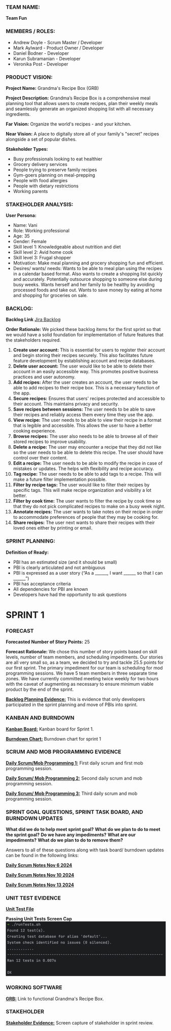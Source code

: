 ### TEAM NAME: 
**Team Fun**


### MEMBERS / ROLES:
- Andrew Doyle - Scrum Master / Developer
- Mark Aylward - Product Owner / Developer
- Daniel Bodner - Developer
- Karun Subramanian - Developer
- Veronika Post - Developer


### PRODUCT VISION:
**Project Name:** Grandma's Recipe Box (GRB)

**Project Description:** Grandma’s Recipe Box is a comprehensive meal planning tool that allows users to create recipes,
plan their weekly meals and seamlessly generate an organized shopping list with all necessary ingredients.

**Far Vision:** Organize the world's recipes - and your kitchen.

**Near Vision:** A place to digitally store all of your family's "secret" recipes alongside a set of popular dishes.

**Stakeholder Types:**
- Busy professionals looking to eat healthier
- Grocery delivery services
- People trying to preserve family recipes
- Gym-goers planning on meal-prepping
- People with food allergies
- People with dietary restrictions
- Working parents


### STAKEHOLDER ANALYSIS:
**User Persona:**
- Name: Vani
- Role: Working professional
- Age: 35
- Gender: Female
- Skill level 1: Knowledgeable about nutrition and diet
- Skill level 2: Avid home cook
- Skill level 3: Frugal shopper
- Motivation: Make meal planning and grocery shopping fun and efficient.
- Desires/ wants/ needs: Wants to be able to meal plan using the recipes in a calendar based format. Also wants
to create a shopping list quickly and accurately. Potentially outsource shopping to someone else during busy
weeks. Wants herself and her family to be healthy by avoiding processed foods and take out. Wants to save money
by eating at home and shopping for groceries on sale.


### BACKLOG:

**Backlog Link**
[Jira Backlog](https://doylead.atlassian.net/jira/software/projects/E71/boards/2/backlog?atlOrigin=eyJpIjoiZjliZTg5YmI3ZGY2NDljOWJjMmM3OTM2ZjNhNzVlNGMiLCJwIjoiaiJ9&cloudId=56827f1d-9c14-485c-8ee9-3e41b8b2df97&selectedIssue=E71-16)

**Order Rationale:** We picked these backlog items for the first sprint so that we would have a solid foundation for 
implementation of future features that the stakeholders required.

1. **Create user account:** This is essential for users to register their account and begin storing their 
recipes securely. This also facilitates future feature development by establishing account and recipe databases.
2. **Delete user account:** The user would like to be able to delete their account in an easily accessible way. This
promotes positive business practices and user autonomy.
3. **Add recipes:** After the user creates an account, the user needs to be able to add recipes to their recipe box.
This is a necessary function of the app.
4. **Secure recipes:** Ensures that users' recipes protected and accessible to their account. This maintains privacy
and security.
5. **Save recipes between sessions:** The user needs to be able to save their recipes and reliably access them every 
time they use the app.
6. **View recipe:** The user needs to be able to view their recipe in a format that is legible and accessible. This
allows the user to have a better cooking experience.
7. **Browse recipes:** The user also needs to be able to browse all of their stored recipes to improve usability.
8. **Delete a recipe:** The user may encounter a recipe that they did not like so the user needs to be able to delete
this recipe. The user should have control over their content.
9. **Edit a recipe:** The user needs to be able to modify the recipe in case of mistakes or updates. The helps with
flexibility and recipe accuracy.
10. **Tag recipe:** The user needs to be able to add tags to a recipe. This will make a future filter implementation
possible.
11. **Filter by recipe tags:** The user would like to filter their recipes by specific tags. This will make recipe 
organization and visibility a lot better.
12. **Filter by cook time:** The user wants to filter the recipe by cook time so that they do not pick complicated 
recipes to make on a busy week night.
13. **Annotate recipes:** The user wants to take notes on their recipe in order to accommodate preferences of people
that they may be cooking for.
14. **Share recipes:** The user next wants to share their recipes with their loved ones either by printing or email. 
    

### SPRINT PLANNING:
**Definition of Ready:**
- PBI has an estimated size (and it should be small)
- PBI is clearly articulated and not ambiguous
- PBI is expressed as a user story (“As a ______, I want ______ so that I can ______”)
- PBI has acceptance criteria
- All dependencies for PBI are known
- Developers have had the opportunity to ask questions




# SPRINT 1

### FORECAST

**Forecasted Number of Story Points:** 25

**Forecast Rationale:** We chose this number of story points based on skill levels, number of team members, and
scheduling impediments. Our stories are all very small so, as a team, we decided to try and tackle 25.5 points for our
first sprint. The primary impediment for our team is scheduling for mod programming sessions. We have 5 team members in
three separate time zones. We have currently committed meeting twice weekly for two hours with the caveat of augmenting 
as necessary to ensure minimum viable product by the end of the sprint.

**[Backlog Planning Evidence:](https://agilesoftwarecourse.slack.com/archives/C07TUEH8HFD/p1730938293987819?thread_ts=1730938222.647509&cid=C07TUEH8HFD)**
This is evidence that only developers participated in the sprint planning and move of PBIs into sprint.

### KANBAN AND BURNDOWN
**[Kanban Board:](https://doylead.atlassian.net/jira/software/projects/E71/boards/2?atlOrigin=eyJpIjoiMzNiODIxZTdmNDEyNDUwMjhkMzVkY2Q3OTFlM2VhNzMiLCJwIjoiaiJ9)**
Kanban board for Sprint 1.

**[Burndown Chart:](https://doylead.atlassian.net/jira/software/projects/E71/boards/2/reports/burndown?source=sidebar&atlOrigin=eyJpIjoiMGZhNTc1MDY4NzI4NGM1NmI2NGU2YjUyN2ZiNDMzNGYiLCJwIjoiaiJ9)**
Burndown chart for sprint 1


### SCRUM AND MOB PROGRAMMING EVIDENCE
**[Daily Scrum/Mob Programming 1:](https://agilesoftwarecourse.slack.com/archives/C07TUEH8HFD/p1730944745702459?thread_ts=1730938222.647509&cid=C07TUEH8HFD)**
First daily scrum and first mob programming session.

**[Daily Scrum/ Mob Programming 2:](https://agilesoftwarecourse.slack.com/archives/C07TUEH8HFD/p1731269669117479?thread_ts=1730938222.647509&cid=C07TUEH8HFD)**
Second daily scrum and mob programming session.

**[Daily Scrum/ Mob Programming 3:](https://agilesoftwarecourse.slack.com/archives/C07TUEH8HFD/p1731545160518449?thread_ts=1730938222.647509&cid=C07TUEH8HFD)**
Third daily scrum and mob programming session.


### SPRINT GOAL QUESTIONS, SPRINT TASK BOARD, AND BURNDOWN UPDATES

**What did we do to help meet sprint goal?**
**What do we plan to do to meet the sprint goal?**
**Do we have any impediments?** 
**What are our impediments?** 
**What do we plan to do to remove them?**

Answers to all of these questions along with task board/ burndown updates can be found in the following links:

**[Daily Scrum Notes Nov 6 2024](agile_artifacts/DailyScrum_Nov06.md)**

**[Daily Scrum Notes Nov 10 2024](agile_artifacts/DailyScrum_Nov10.md)**

**[Daily Scrum Notes Nov 13 2024](agile_artifacts/DailyScrum_Nov13.md)**



### UNIT TEST EVIDENCE

**[Unit Test File](grb/project/test.py)**

**Passing Unit Tests Screen Cap**
**![Unit Test Pass Screenshot](agile_artifacts/images/UnitTests_Nov13.png)**

### WORKING SOFTWARE 
**[GRB:]()**
Link to functional Grandma's Recipe Box.

### STAKEHOLDER
**[Stakeholder Evidence:]()**
Screen capture of stakeholder in sprint review.



